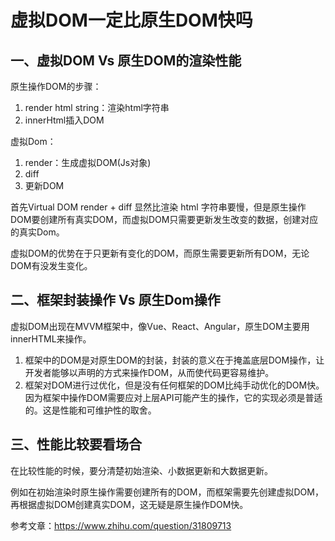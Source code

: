 # 虚拟DOM一定比原生DOM快吗



## 一、虚拟DOM Vs 原生DOM的渲染性能

原生操作DOM的步骤：

1. render html string：渲染html字符串
2. innerHtml插入DOM

虚拟Dom：

1. render：生成虚拟DOM(Js对象)
2. diff
3. 更新DOM



首先Virtual DOM render + diff 显然比渲染 html 字符串要慢，但是原生操作DOM要创建所有真实DOM，而虚拟DOM只需要更新发生改变的数据，创建对应的真实Dom。

虚拟DOM的优势在于只更新有变化的DOM，而原生需要更新所有DOM，无论DOM有没发生变化。



## 二、框架封装操作 Vs 原生Dom操作



虚拟DOM出现在MVVM框架中，像Vue、React、Angular，原生DOM主要用innerHTML来操作。

1. 框架中的DOM是对原生DOM的封装，封装的意义在于掩盖底层DOM操作，让开发者能够以声明的方式来操作DOM，从而使代码更容易维护。
2. 框架对DOM进行过优化，但是没有任何框架的DOM比纯手动优化的DOM快。因为框架中操作DOM需要应对上层API可能产生的操作，它的实现必须是普适的。这是性能和可维护性的取舍。



## 三、性能比较要看场合

在比较性能的时候，要分清楚初始渲染、小数据更新和大数据更新。

例如在初始渲染时原生操作需要创建所有的DOM，而框架需要先创建虚拟DOM，再根据虚拟DOM创建真实DOM，这无疑是原生操作DOM快。





参考文章：https://www.zhihu.com/question/31809713